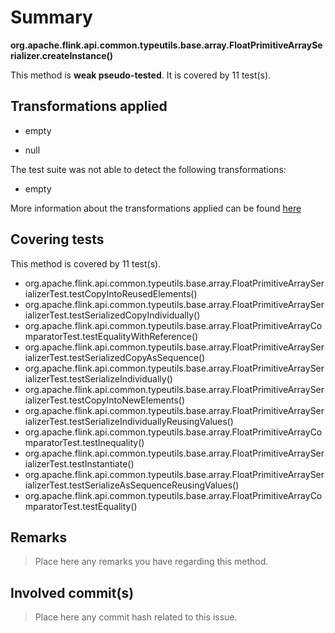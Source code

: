 # Summary
**org.apache.flink.api.common.typeutils.base.array.FloatPrimitiveArraySerializer.createInstance()**

This method is **weak pseudo-tested**.
It is covered by 11 test(s). 


## Transformations applied

- empty

- null


The test suite was not able to detect the following transformations:
 * empty 


More information about the transformations applied can be found [here](https://github.com/STAMP-project/pitest-descartes)

## Covering tests
This method is covered by 11 test(s).
* org.apache.flink.api.common.typeutils.base.array.FloatPrimitiveArraySerializerTest.testCopyIntoReusedElements()
* org.apache.flink.api.common.typeutils.base.array.FloatPrimitiveArraySerializerTest.testSerializedCopyIndividually()
* org.apache.flink.api.common.typeutils.base.array.FloatPrimitiveArrayComparatorTest.testEqualityWithReference()
* org.apache.flink.api.common.typeutils.base.array.FloatPrimitiveArraySerializerTest.testSerializedCopyAsSequence()
* org.apache.flink.api.common.typeutils.base.array.FloatPrimitiveArraySerializerTest.testSerializeIndividually()
* org.apache.flink.api.common.typeutils.base.array.FloatPrimitiveArraySerializerTest.testCopyIntoNewElements()
* org.apache.flink.api.common.typeutils.base.array.FloatPrimitiveArraySerializerTest.testSerializeIndividuallyReusingValues()
* org.apache.flink.api.common.typeutils.base.array.FloatPrimitiveArrayComparatorTest.testInequality()
* org.apache.flink.api.common.typeutils.base.array.FloatPrimitiveArraySerializerTest.testInstantiate()
* org.apache.flink.api.common.typeutils.base.array.FloatPrimitiveArraySerializerTest.testSerializeAsSequenceReusingValues()
* org.apache.flink.api.common.typeutils.base.array.FloatPrimitiveArrayComparatorTest.testEquality()


## Remarks
> Place here any remarks you have regarding this method.

## Involved commit(s)

> Place here any commit hash related to this issue.
